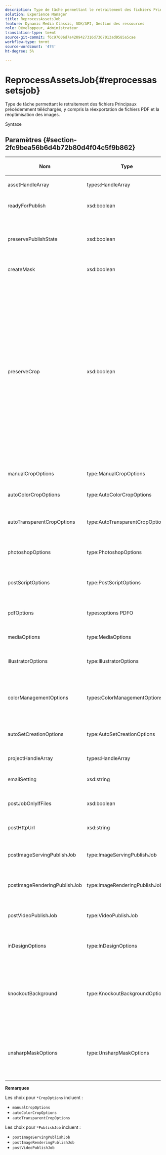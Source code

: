 ```yaml
---
description: Type de tâche permettant le retraitement des fichiers Principaux précédemment téléchargés, y compris la réexportation de fichiers PDF et la réoptimisation des images.
solution: Experience Manager
title: ReprocessAssetsJob
feature: Dynamic Media Classic, SDK/API, Gestion des ressources
role: Développeur, Administrateur
translation-type: tm+mt
source-git-commit: f6c97606d7a4209427316d7367013ad9585a5cae
workflow-type: tm+mt
source-wordcount: '474'
ht-degree: 5%

---
```



# ReprocessAssetsJob{#reprocessassetsjob}

Type de tâche permettant le retraitement des fichiers Principaux précédemment téléchargés, y compris la réexportation de fichiers PDF et la réoptimisation des images.

Syntaxe

## Paramètres {#section-2fc9bea56b6d4b72b80d4f04c5f9b862}

<table id="table_04100BB8ABD84EF68B0A7CE3AD946414"> 
 <thead> 
  <tr> 
   <th colname="col1" class="entry"> <p>Nom </p> </th> 
   <th colname="col2" class="entry"> <p>Type </p> </th> 
   <th colname="col3" class="entry"> <p>Description </p> </th> 
  </tr> 
 </thead>
 <tbody> 
  <tr> 
   <td colname="col1"> <p><span class="codeph"> <span class="varname"> assetHandleArray</span> </span> </p> </td> 
   <td colname="col2"> <p><span class="codeph"> types:HandleArray</span> </p> </td> 
   <td colname="col3"> <p>Poignée de ressource. </p> </td> 
  </tr> 
  <tr> 
   <td colname="col1"> <p><span class="codeph"> <span class="varname"> readyForPublish</span> </span> </p> </td> 
   <td colname="col2"> <p><span class="codeph"> xsd:boolean</span> </p> </td> 
   <td colname="col3"> <p>Indique si les fichiers sont marqués comme prêts pour la publication. </p> </td> 
  </tr> 
  <tr> 
   <td colname="col1"> <p><span class="codeph"> <span class="varname"> preservePublishState</span> </span> </p> </td> 
   <td colname="col2"> <p><span class="codeph"> xsd:boolean</span> </p> </td> 
   <td colname="col3"> <p>Contrôle si l’état de publication d’un fichier existant est conservé lors du remplacement. Si elle n’est pas définie, le paramètre par défaut de la société est utilisé. </p> </td> 
  </tr> 
  <tr> 
   <td colname="col1"> <p><span class="codeph"> <span class="varname"> createMask</span> </span> </p> </td> 
   <td colname="col2"> <p><span class="codeph"> xsd:boolean</span> </p> </td> 
   <td colname="col3"> <p>Indique s’il faut créer un masque. </p> </td> 
  </tr> 
  <tr> 
   <td colname="col1"> <p><span class="codeph"> <span class="varname"> preserveCrop</span> </span> </p> </td> 
   <td colname="col2"> <p><span class="codeph"> xsd:boolean</span> </p> </td> 
   <td colname="col3"> <p>Contrôle la préservation de toute définition de culture existante. Vrai par défaut.</p> <p>Si vous fournissez le paramètre manualCropOptions et les valeurs correspondantes, les nouvelles valeurs (à l’exclusion de 0,0,0,0) sont appliquées à la ressource, quelle que soit la valeur preserveCrop.</p><p>Si <i>ne fournit pas</i> le paramètre manualCropOptions, la valeur de preserveCrop est conservée. Et, dans le cas de true, les valeurs preserveCrop existantes sont conservées ; en cas de false, les valeurs preserveCrop sont supprimées.</p><p>Par exemple :</p><p><p>&lt;preservecrop&gt;false&lt;/preservecrop&gt;<br />&lt;manualcropoptions&gt;<br />    &lt;left&gt;190&lt;/left&gt;<br />    &lt;right&gt;310&lt;/right&gt;<br />    &lt;top&gt;160&lt;/top&gt;<br />    &lt;bottom&gt;120&lt;/bottom&gt;<br />&lt;/manualcropoptions&gt;</p> </td> 
  </tr> 
  <tr> 
   <td colname="col1"> <p><span class="codeph"> <span class="varname"> manualCropOptions</span> </span> </p> </td> 
   <td colname="col2"> <p><span class="codeph"> type:ManualCropOptions</span> </p> </td> 
   <td colname="col3"> <p>Options de recadrage manuel. </p> </td> 
  </tr> 
  <tr> 
   <td colname="col1"> <p><span class="codeph"> <span class="varname"> autoColorCropOptions</span> </span> </p> </td> 
   <td colname="col2"> <p><span class="codeph"> type:AutoColorCropOptions</span> </p> </td> 
   <td colname="col3"> <p>Options de recadrage automatique des images en fonction de la couleur. </p> </td> 
  </tr> 
  <tr> 
   <td colname="col1"> <p><span class="codeph"> <span class="varname"> autoTransparentCropOptions</span> </span> </p> </td> 
   <td colname="col2"> <p><span class="codeph"> type:AutoTransparentCropOptions</span> </p> </td> 
   <td colname="col3"> <p>Supprime l’espace blanc des bords des images en fonction de la transparence. </p> </td> 
  </tr> 
  <tr> 
   <td colname="col1"> <p><span class="codeph"> <span class="varname"> photoshopOptions</span> </span> </p> </td> 
   <td colname="col2"> <p><span class="codeph"> type:PhotoshopOptions</span> </p> </td> 
   <td colname="col3"> <p>Options de téléchargement de fichiers Photoshop vers le serveur d’images. </p> </td> 
  </tr> 
  <tr> 
   <td colname="col1"> <p><span class="codeph"> <span class="varname"> postScriptOptions</span> </span> </p> </td> 
   <td colname="col2"> <p><span class="codeph"> type:PostScriptOptions</span> </p> </td> 
   <td colname="col3"> <p>Options de téléchargement de fichiers PostScript vers le serveur d’images. </p> </td> 
  </tr> 
  <tr> 
   <td colname="col1"> <p><span class="codeph"> <span class="varname"> pdfOptions</span> </span> </p> </td> 
   <td colname="col2"> <p><span class="codeph"> types:options PDFO</span> </p> </td> 
   <td colname="col3"> <p>Options de téléchargement de fichiers PDF vers le serveur Image Server. </p> </td> 
  </tr> 
  <tr> 
   <td colname="col1"> <p><span class="codeph"> <span class="varname"> mediaOptions</span> </span> </p> </td> 
   <td colname="col2"> <p><span class="codeph"> type:MediaOptions</span> </p> </td> 
   <td colname="col3"> <p>Options de fichier multimédia A/V. </p> </td> 
  </tr> 
  <tr> 
   <td colname="col1"> <p><span class="codeph"> <span class="varname"> illustratorOptions</span> </span> </p> </td> 
   <td colname="col2"> <p><span class="codeph"> type:IllustratorOptions</span> </p> </td> 
   <td colname="col3"> <p>Options de téléchargement des fichiers Illustrator vers le serveur d’images. </p> </td> 
  </tr> 
  <tr> 
   <td colname="col1"> <p><span class="codeph"> <span class="varname"> colorManagementOptions</span> </span> </p> </td> 
   <td colname="col2"> <p><span class="codeph"> types:ColorManagementOptions</span> </p> </td> 
   <td colname="col3"> <p>Options que vous pouvez spécifier lors d’un téléchargement. La visionneuse affecte la façon dont la couleur est gérée pour le téléchargement. </p> </td> 
  </tr> 
  <tr> 
   <td colname="col1"> <p><span class="codeph"> <span class="varname"> autoSetCreationOptions</span> </span> </p> </td> 
   <td colname="col2"> <p><span class="codeph"> type:AutoSetCreationOptions</span> </p> </td> 
   <td colname="col3"> <p>Tableau de scripts de génération automatique de visionneuses à appliquer aux fichiers téléchargés. </p> </td> 
  </tr> 
  <tr> 
   <td colname="col1"> <p><span class="codeph"> <span class="varname"> projectHandleArray</span> </span> </p> </td> 
   <td colname="col2"> <p><span class="codeph"> types:HandleArray</span> </p> </td> 
   <td colname="col3"> <p>Tableau de gestionnaires de projet. </p> </td> 
  </tr> 
  <tr> 
   <td colname="col1"> <p><span class="codeph"> <span class="varname"> emailSetting</span> </span> </p> </td> 
   <td colname="col2"> <p><span class="codeph"> xsd:string</span> </p> </td> 
   <td colname="col3"> <p>Options des paramètres de courrier électronique. </p> </td> 
  </tr> 
  <tr> 
   <td colname="col1"> <p><span class="codeph"> <span class="varname"> postJobOnlyIfFiles</span> </span> </p> </td> 
   <td colname="col2"> <p><span class="codeph"> xsd:boolean</span> </p> </td> 
   <td colname="col3"> <p>Indique s’il faut télécharger uniquement des fichiers. </p> </td> 
  </tr> 
  <tr> 
   <td colname="col1"> <p><span class="codeph"> <span class="varname"> postHttpUrl</span> </span> </p> </td> 
   <td colname="col2"> <p><span class="codeph"> xsd:string</span> </p> </td> 
   <td colname="col3"> <p>URL vers l’emplacement de téléchargement du fichier. </p> </td> 
  </tr> 
  <tr> 
   <td colname="col1"> <p><span class="codeph"> <span class="varname"> postImageServingPublishJob</span> </span> </p> </td> 
   <td colname="col2"> <p><span class="codeph"> type:ImageServingPublishJob</span> </p> </td> 
   <td colname="col3"> <p>Détails de la tâche pour une tâche de publication avec image à exécuter une fois le transfert terminé. </p> </td> 
  </tr> 
  <tr> 
   <td colname="col1"> <p><span class="codeph"> <span class="varname"> postImageRenderingPublishJob</span> </span> </p> </td> 
   <td colname="col2"> <p><span class="codeph"> type:ImageRenderingPublishJob</span> </p> </td> 
   <td colname="col3"> <p>Détails de la tâche pour une tâche de publication de rendu d’image à exécuter une fois le transfert terminé. </p> </td> 
  </tr> 
  <tr> 
   <td colname="col1"> <p><span class="codeph"> <span class="varname"> postVideoPublishJob</span> </span> </p> </td> 
   <td colname="col2"> <p><span class="codeph"> type:VideoPublishJob</span> </p> </td> 
   <td colname="col3"> <p>Détails de la tâche pour une tâche de publication de vidéo à exécuter une fois le transfert terminé. </p> </td> 
  </tr> 
  <tr> 
   <td colname="col1"> <p><span class="codeph"> <span class="varname"> inDesignOptions</span> </span> </p> </td> 
   <td colname="col2"> <p><span class="codeph"> type:InDesignOptions</span> </p> </td> 
   <td colname="col3"> <p>Options de téléchargement des fichiers d’InDesign vers le serveur d’images. </p> </td> 
  </tr> 
  <tr> 
   <td colname="col1"> <p><span class="codeph"> <span class="varname"> knockoutBackground</span> </span> </p> </td> 
   <td colname="col2"> <p><span class="codeph"> type:KnockoutBackgroundOptions</span> </p> </td> 
   <td colname="col3"> <p>Masque l’arrière-plan des images sélectionnées. Vous pouvez ainsi les superposer dans d’autres calques avec une transparence en dehors de l’image objet. </p> <p>Facultatif. </p> <p>Voir<a href="../../types/c-data-types/r-knockout-background-options.md#reference-9196371848964d91842b337640791c9c" format="dita" scope="local"> KnockoutBackgroundOptions</a> </p> </td> 
  </tr> 
  <tr> 
   <td colname="col1"> <p><span class="codeph"> <span class="varname"> unsharpMaskOptions</span> </span> </p> </td> 
   <td colname="col2"> <p><span class="codeph"> type:UnsharpMaskOptions</span> </p> </td> 
   <td colname="col3"> <p>Options permettant de contrôler les paramètres de masquage flou lors de la création d’un fichier TIF pyramidal optimisé. Utilisez ces paramètres pour améliorer la netteté de l’image. </p> <p>Voir <a href="https://experienceleague.adobe.com/docs/dynamic-media-developer-resources/image-production-api/data-types/r-unsharp-mask-options.html"> UnsharpMaskOptions</a>. </p> </td> 
  </tr> 
 </tbody> 
</table>

**Remarques**

Les choix pour `*CropOptions` incluent :

* `manualCropOptions`
* `autoColorCropOptions`
* `autoTransparentCropOptions`

Les choix pour `*PublishJob` incluent :

* `postImageServingPublishJob`
* `postImageRenderingPublishJob`
* `postVideoPublishJob`

